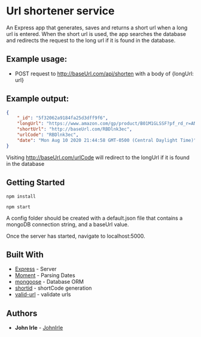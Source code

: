 # Url shortener service

An Express app that generates, saves and returns a short url when a long url is entered. When the short url is used, the app searches the database and redirects the request to the long url if it is found in the database.

## Example usage:

-   POST request to http://baseUrl.com/api/shorten with a body of {longUrl: url}

## Example output:

```json
{
    "_id": "5f32062a9184fa25d3dff9f6",
    "longUrl": "https://www.amazon.com/gp/product/B01M1GLSSF?pf_rd_r=AN7CTHK93AZHG89SABXG&pf_rd_p=edaba0ee-c2fe-4124-9f5d-b31d6b1bfbee",
    "shortUrl": "http://baseUrl.com/RBDlnk3ec",
    "urlCode": "RBDlnk3ec",
    "date": "Mon Aug 10 2020 21:44:58 GMT-0500 (Central Daylight Time)"
}
```

Visiting http://baseUrl.com/urlCode will redirect to the longUrl if it is found in the database

## Getting Started

```node
npm install
```

```node
npm start
```

A config folder should be created with a default.json file that contains a mongoDB connection string, and a baseUrl value.

Once the server has started, navigate to localhost:5000.

## Built With

-   [Express](https://github.com/expressjs/express) - Server
-   [Moment](https://github.com/moment/moment) - Parsing Dates
-   [mongoose](https://github.com/Automattic/mongoose) - Database ORM
-   [shortid](https://github.com/dylang/shortid) - shortCode generation
-   [valid-url](https://github.com/ogt/valid-url) - validate urls

## Authors

-   **John Irle** - [JohnIrle](https://github.com/JohnIrle)
